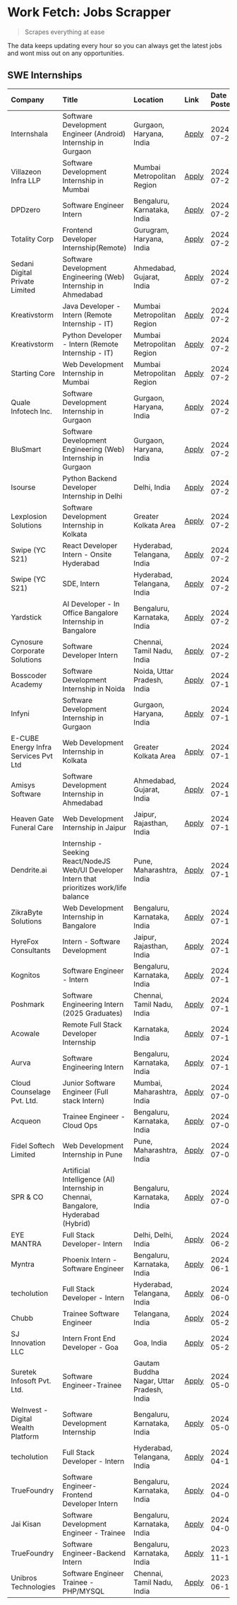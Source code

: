 # Work Fetch: Jobs Scrapper
> Scrapes everything at ease

The data keeps updating every hour so you can always get the latest jobs and wont miss out on any opportunities.

## SWE Internships
<!--START_SECTION:workfetch-->
| Company                              | Title                                                                                        | Location                                  | Link                                                                                                                                                                                                                                                                                                          | Date Posted   |
|:-------------------------------------|:---------------------------------------------------------------------------------------------|:------------------------------------------|:--------------------------------------------------------------------------------------------------------------------------------------------------------------------------------------------------------------------------------------------------------------------------------------------------------------|:--------------|
| Internshala                          | Software Development Engineer (Android) Internship in Gurgaon                                | Gurgaon, Haryana, India                   | [Apply](https://in.linkedin.com/jobs/view/software-development-engineer-android-internship-in-gurgaon-at-internshala-3987153031?position=26&pageNum=0&refId=I%2BG5rNrxmbBIIl2pVli9aw%3D%3D&trackingId=webxRh3z%2F8QHYCYXaCCJCw%3D%3D&trk=public_jobs_jserp-result_search-card)                                | 2024-07-29    |
| Villazeon Infra LLP                  | Software Development Internship in Mumbai                                                    | Mumbai Metropolitan Region                | [Apply](https://in.linkedin.com/jobs/view/software-development-internship-in-mumbai-at-villazeon-infra-llp-3985431977?position=51&pageNum=0&refId=I%2BG5rNrxmbBIIl2pVli9aw%3D%3D&trackingId=vq2gHRn59E7uKTm%2BziMWZQ%3D%3D&trk=public_jobs_jserp-result_search-card)                                          | 2024-07-27    |
| DPDzero                              | Software Engineer Intern                                                                     | Bengaluru, Karnataka, India               | [Apply](https://in.linkedin.com/jobs/view/software-engineer-intern-at-dpdzero-3984918371?position=37&pageNum=0&refId=I%2BG5rNrxmbBIIl2pVli9aw%3D%3D&trackingId=hC1kvYyV6mNNNnimOyeltA%3D%3D&trk=public_jobs_jserp-result_search-card)                                                                         | 2024-07-26    |
| Totality Corp                        | Frontend Developer Internship(Remote)                                                        | Gurugram, Haryana, India                  | [Apply](https://in.linkedin.com/jobs/view/frontend-developer-internship-remote-at-totality-corp-3982253688?position=4&pageNum=0&refId=I%2BG5rNrxmbBIIl2pVli9aw%3D%3D&trackingId=zZVn84%2BkAfH30diHpu8hQQ%3D%3D&trk=public_jobs_jserp-result_search-card)                                                      | 2024-07-25    |
| Sedani Digital Private Limited       | Software Development Engineering (Web) Internship in Ahmedabad                               | Ahmedabad, Gujarat, India                 | [Apply](https://in.linkedin.com/jobs/view/software-development-engineering-web-internship-in-ahmedabad-at-sedani-digital-private-limited-3985017980?position=13&pageNum=0&refId=I%2BG5rNrxmbBIIl2pVli9aw%3D%3D&trackingId=7W8AbSB7Wq52xFwrstFlnQ%3D%3D&trk=public_jobs_jserp-result_search-card)              | 2024-07-25    |
| Kreativstorm                         | Java Developer - Intern (Remote Internship - IT)                                             | Mumbai Metropolitan Region                | [Apply](https://in.linkedin.com/jobs/view/java-developer-intern-remote-internship-it-at-kreativstorm-3984337445?position=24&pageNum=0&refId=I%2BG5rNrxmbBIIl2pVli9aw%3D%3D&trackingId=9SypP224Xe%2FGFcIfkxDwmA%3D%3D&trk=public_jobs_jserp-result_search-card)                                                | 2024-07-25    |
| Kreativstorm                         | Python Developer - Intern (Remote Internship - IT)                                           | Mumbai Metropolitan Region                | [Apply](https://in.linkedin.com/jobs/view/python-developer-intern-remote-internship-it-at-kreativstorm-3985007700?position=38&pageNum=0&refId=I%2BG5rNrxmbBIIl2pVli9aw%3D%3D&trackingId=BzE%2Fb%2BEcbgtp%2Fl2WKnrlyw%3D%3D&trk=public_jobs_jserp-result_search-card)                                          | 2024-07-25    |
| Starting Core                        | Web Development Internship in Mumbai                                                         | Mumbai Metropolitan Region                | [Apply](https://in.linkedin.com/jobs/view/web-development-internship-in-mumbai-at-starting-core-3981367557?position=11&pageNum=0&refId=I%2BG5rNrxmbBIIl2pVli9aw%3D%3D&trackingId=xhcedHdLPOg2kGKXXD7T5w%3D%3D&trk=public_jobs_jserp-result_search-card)                                                       | 2024-07-23    |
| Quale Infotech Inc.                  | Software Development Internship in Gurgaon                                                   | Gurgaon, Haryana, India                   | [Apply](https://in.linkedin.com/jobs/view/software-development-internship-in-gurgaon-at-quale-infotech-inc-3981372174?position=16&pageNum=0&refId=I%2BG5rNrxmbBIIl2pVli9aw%3D%3D&trackingId=2K%2BycXwwKM2oyodpLfri6Q%3D%3D&trk=public_jobs_jserp-result_search-card)                                          | 2024-07-23    |
| BluSmart                             | Software Development Engineering (Web) Internship in Gurgaon                                 | Gurgaon, Haryana, India                   | [Apply](https://in.linkedin.com/jobs/view/software-development-engineering-web-internship-in-gurgaon-at-blusmart-3981371374?position=25&pageNum=0&refId=I%2BG5rNrxmbBIIl2pVli9aw%3D%3D&trackingId=Pm%2FB%2FPFcx2BHXhF6qrA%2Bhw%3D%3D&trk=public_jobs_jserp-result_search-card)                                | 2024-07-23    |
| Isourse                              | Python Backend Developer Internship in Delhi                                                 | Delhi, India                              | [Apply](https://in.linkedin.com/jobs/view/python-backend-developer-internship-in-delhi-at-isourse-3981371334?position=27&pageNum=0&refId=I%2BG5rNrxmbBIIl2pVli9aw%3D%3D&trackingId=S1i47WemfJGwrX%2B2hRGoJQ%3D%3D&trk=public_jobs_jserp-result_search-card)                                                   | 2024-07-23    |
| Lexplosion Solutions                 | Software Development Internship in Kolkata                                                   | Greater Kolkata Area                      | [Apply](https://in.linkedin.com/jobs/view/software-development-internship-in-kolkata-at-lexplosion-solutions-3981366528?position=30&pageNum=0&refId=I%2BG5rNrxmbBIIl2pVli9aw%3D%3D&trackingId=36SYjcOI3t8N2Y1blzYI6g%3D%3D&trk=public_jobs_jserp-result_search-card)                                          | 2024-07-23    |
| Swipe (YC S21)                       | React Developer Intern - Onsite Hyderabad                                                    | Hyderabad, Telangana, India               | [Apply](https://in.linkedin.com/jobs/view/react-developer-intern-onsite-hyderabad-at-swipe-yc-s21-3981326010?position=35&pageNum=0&refId=I%2BG5rNrxmbBIIl2pVli9aw%3D%3D&trackingId=isywz37Wk3POWohqLGcaoA%3D%3D&trk=public_jobs_jserp-result_search-card)                                                     | 2024-07-23    |
| Swipe (YC S21)                       | SDE, Intern                                                                                  | Hyderabad, Telangana, India               | [Apply](https://in.linkedin.com/jobs/view/sde-intern-at-swipe-yc-s21-3980368092?position=42&pageNum=0&refId=I%2BG5rNrxmbBIIl2pVli9aw%3D%3D&trackingId=ZqncG02ZhwHiwI8vL%2FVVFg%3D%3D&trk=public_jobs_jserp-result_search-card)                                                                                | 2024-07-22    |
| Yardstick                            | AI Developer - In Office Bangalore Internship in Bangalore                                   | Bengaluru, Karnataka, India               | [Apply](https://in.linkedin.com/jobs/view/ai-developer-in-office-bangalore-internship-in-bangalore-at-yardstick-3981740317?position=45&pageNum=0&refId=I%2BG5rNrxmbBIIl2pVli9aw%3D%3D&trackingId=IozdXruCC5TaU8QJvnTYhA%3D%3D&trk=public_jobs_jserp-result_search-card)                                       | 2024-07-21    |
| Cynosure Corporate Solutions         | Software Developer Intern                                                                    | Chennai, Tamil Nadu, India                | [Apply](https://in.linkedin.com/jobs/view/software-developer-intern-at-cynosure-corporate-solutions-3979445794?position=22&pageNum=0&refId=I%2BG5rNrxmbBIIl2pVli9aw%3D%3D&trackingId=qrdqtmkeSTaHk9Z49Z4Ttg%3D%3D&trk=public_jobs_jserp-result_search-card)                                                   | 2024-07-20    |
| Bosscoder Academy                    | Software Development Internship in Noida                                                     | Noida, Uttar Pradesh, India               | [Apply](https://in.linkedin.com/jobs/view/software-development-internship-in-noida-at-bosscoder-academy-3979668791?position=5&pageNum=0&refId=I%2BG5rNrxmbBIIl2pVli9aw%3D%3D&trackingId=j%2BI4ioptGQNLT4DKgCIsrw%3D%3D&trk=public_jobs_jserp-result_search-card)                                              | 2024-07-18    |
| Infyni                               | Software Development Internship in Gurgaon                                                   | Gurgaon, Haryana, India                   | [Apply](https://in.linkedin.com/jobs/view/software-development-internship-in-gurgaon-at-infyni-3979668846?position=9&pageNum=0&refId=I%2BG5rNrxmbBIIl2pVli9aw%3D%3D&trackingId=nhrNkMmQH%2FkNvMbCXn%2FQNA%3D%3D&trk=public_jobs_jserp-result_search-card)                                                     | 2024-07-18    |
| E-CUBE Energy Infra Services Pvt Ltd | Web Development Internship in Kolkata                                                        | Greater Kolkata Area                      | [Apply](https://in.linkedin.com/jobs/view/web-development-internship-in-kolkata-at-e-cube-energy-infra-services-pvt-ltd-3979668815?position=14&pageNum=0&refId=I%2BG5rNrxmbBIIl2pVli9aw%3D%3D&trackingId=2%2FbwrS%2Fzo8bKJQfdZxRpkQ%3D%3D&trk=public_jobs_jserp-result_search-card)                           | 2024-07-18    |
| Amisys Software                      | Software Development Internship in Ahmedabad                                                 | Ahmedabad, Gujarat, India                 | [Apply](https://in.linkedin.com/jobs/view/software-development-internship-in-ahmedabad-at-amisys-software-3979670728?position=19&pageNum=0&refId=I%2BG5rNrxmbBIIl2pVli9aw%3D%3D&trackingId=y9Oa3GBTctHoQKTJVthqhQ%3D%3D&trk=public_jobs_jserp-result_search-card)                                             | 2024-07-18    |
| Heaven Gate Funeral Care             | Web Development Internship in Jaipur                                                         | Jaipur, Rajasthan, India                  | [Apply](https://in.linkedin.com/jobs/view/web-development-internship-in-jaipur-at-heaven-gate-funeral-care-3979674387?position=39&pageNum=0&refId=I%2BG5rNrxmbBIIl2pVli9aw%3D%3D&trackingId=eI95EDdDbfQfr5vLx%2F3DCA%3D%3D&trk=public_jobs_jserp-result_search-card)                                          | 2024-07-18    |
| Dendrite.ai                          | Internship - Seeking React/NodeJS Web/UI Developer Intern that prioritizes work/life balance | Pune, Maharashtra, India                  | [Apply](https://in.linkedin.com/jobs/view/internship-seeking-react-nodejs-web-ui-developer-intern-that-prioritizes-work-life-balance-at-dendrite-ai-3979104292?position=53&pageNum=0&refId=I%2BG5rNrxmbBIIl2pVli9aw%3D%3D&trackingId=AN4k%2BBuaxkvtk7l3iBgn1g%3D%3D&trk=public_jobs_jserp-result_search-card) | 2024-07-18    |
| ZikraByte Solutions                  | Web Development Internship in Bangalore                                                      | Bengaluru, Karnataka, India               | [Apply](https://in.linkedin.com/jobs/view/web-development-internship-in-bangalore-at-zikrabyte-solutions-3978596765?position=40&pageNum=0&refId=I%2BG5rNrxmbBIIl2pVli9aw%3D%3D&trackingId=EdTwzdq5%2B2xv2VQiuESKPA%3D%3D&trk=public_jobs_jserp-result_search-card)                                            | 2024-07-17    |
| HyreFox Consultants                  | Intern - Software Development                                                                | Jaipur, Rajasthan, India                  | [Apply](https://in.linkedin.com/jobs/view/intern-software-development-at-hyrefox-consultants-3975991352?position=43&pageNum=0&refId=I%2BG5rNrxmbBIIl2pVli9aw%3D%3D&trackingId=pr3T%2BboMyihMqHdEWBpF0w%3D%3D&trk=public_jobs_jserp-result_search-card)                                                        | 2024-07-14    |
| Kognitos                             | Software Engineer - Intern                                                                   | Bengaluru, Karnataka, India               | [Apply](https://in.linkedin.com/jobs/view/software-engineer-intern-at-kognitos-3973566759?position=6&pageNum=0&refId=I%2BG5rNrxmbBIIl2pVli9aw%3D%3D&trackingId=XbQ%2FkyJm%2FVPo3tdCOGd8cw%3D%3D&trk=public_jobs_jserp-result_search-card)                                                                     | 2024-07-11    |
| Poshmark                             | Software Engineering Intern (2025 Graduates)                                                 | Chennai, Tamil Nadu, India                | [Apply](https://in.linkedin.com/jobs/view/software-engineering-intern-2025-graduates-at-poshmark-3973115109?position=18&pageNum=0&refId=I%2BG5rNrxmbBIIl2pVli9aw%3D%3D&trackingId=Jxt0BlV5kFgREhCsIYMQCw%3D%3D&trk=public_jobs_jserp-result_search-card)                                                      | 2024-07-11    |
| Acowale                              | Remote Full Stack Developer Internship                                                       | Karnataka, India                          | [Apply](https://in.linkedin.com/jobs/view/remote-full-stack-developer-internship-at-acowale-3971889398?position=12&pageNum=0&refId=I%2BG5rNrxmbBIIl2pVli9aw%3D%3D&trackingId=Zi%2F0ThBuXlemel2rjW7mfA%3D%3D&trk=public_jobs_jserp-result_search-card)                                                         | 2024-07-10    |
| Aurva                                | Software Engineering Intern                                                                  | Bengaluru, Karnataka, India               | [Apply](https://in.linkedin.com/jobs/view/software-engineering-intern-at-aurva-3972234446?position=48&pageNum=0&refId=I%2BG5rNrxmbBIIl2pVli9aw%3D%3D&trackingId=cFkbPYgfjXKSoz%2BTS0ZaMw%3D%3D&trk=public_jobs_jserp-result_search-card)                                                                      | 2024-07-10    |
| Cloud Counselage Pvt. Ltd.           | Junior Software Engineer (Full stack Intern)                                                 | Mumbai, Maharashtra, India                | [Apply](https://in.linkedin.com/jobs/view/junior-software-engineer-full-stack-intern-at-cloud-counselage-pvt-ltd-3967725851?position=15&pageNum=0&refId=I%2BG5rNrxmbBIIl2pVli9aw%3D%3D&trackingId=qL5cQEPDgrlqMaLC%2FolOQg%3D%3D&trk=public_jobs_jserp-result_search-card)                                    | 2024-07-09    |
| Acqueon                              | Trainee Engineer - Cloud Ops                                                                 | Bengaluru, Karnataka, India               | [Apply](https://in.linkedin.com/jobs/view/trainee-engineer-cloud-ops-at-acqueon-3971538216?position=56&pageNum=0&refId=I%2BG5rNrxmbBIIl2pVli9aw%3D%3D&trackingId=1kLsETxiJMAHhLyQkxAg2g%3D%3D&trk=public_jobs_jserp-result_search-card)                                                                       | 2024-07-09    |
| Fidel Softech Limited                | Web Development Internship in Pune                                                           | Pune, Maharashtra, India                  | [Apply](https://in.linkedin.com/jobs/view/web-development-internship-in-pune-at-fidel-softech-limited-3965691167?position=20&pageNum=0&refId=I%2BG5rNrxmbBIIl2pVli9aw%3D%3D&trackingId=j1IKy3FnQFiWc6D041rk4w%3D%3D&trk=public_jobs_jserp-result_search-card)                                                 | 2024-07-02    |
| SPR & CO                             | Artificial Intelligence (AI) Internship in Chennai, Bangalore, Hyderabad (Hybrid)            | Bengaluru, Karnataka, India               | [Apply](https://in.linkedin.com/jobs/view/artificial-intelligence-ai-internship-in-chennai-bangalore-hyderabad-hybrid-at-spr-co-3965687745?position=21&pageNum=0&refId=I%2BG5rNrxmbBIIl2pVli9aw%3D%3D&trackingId=qAaeG%2F%2Fu9R0ySWzsmCrXYA%3D%3D&trk=public_jobs_jserp-result_search-card)                   | 2024-07-02    |
| EYE MANTRA                           | Full Stack Developer- Intern                                                                 | Delhi, Delhi, India                       | [Apply](https://in.linkedin.com/jobs/view/full-stack-developer-intern-at-eye-mantra-3960988037?position=47&pageNum=0&refId=I%2BG5rNrxmbBIIl2pVli9aw%3D%3D&trackingId=Sbhzi2whHVLeuy3isN09Vw%3D%3D&trk=public_jobs_jserp-result_search-card)                                                                   | 2024-06-28    |
| Myntra                               | Phoenix Intern - Software Engineer                                                           | Bengaluru, Karnataka, India               | [Apply](https://in.linkedin.com/jobs/view/phoenix-intern-software-engineer-at-myntra-3947244832?position=34&pageNum=0&refId=I%2BG5rNrxmbBIIl2pVli9aw%3D%3D&trackingId=KpMB7tKKOPZak27hemPH7w%3D%3D&trk=public_jobs_jserp-result_search-card)                                                                  | 2024-06-12    |
| techolution                          | Full Stack Developer - Intern                                                                | Hyderabad, Telangana, India               | [Apply](https://in.linkedin.com/jobs/view/full-stack-developer-intern-at-techolution-3947911862?position=49&pageNum=0&refId=I%2BG5rNrxmbBIIl2pVli9aw%3D%3D&trackingId=wprMwkcJinftzd%2BAJdXaQg%3D%3D&trk=public_jobs_jserp-result_search-card)                                                                | 2024-06-06    |
| Chubb                                | Trainee Software Engineer                                                                    | Telangana, India                          | [Apply](https://in.linkedin.com/jobs/view/trainee-software-engineer-at-chubb-3955950075?position=29&pageNum=0&refId=I%2BG5rNrxmbBIIl2pVli9aw%3D%3D&trackingId=0xv5jL280cput903D4eAcg%3D%3D&trk=public_jobs_jserp-result_search-card)                                                                          | 2024-05-27    |
| SJ Innovation LLC                    | Intern Front End Developer - Goa                                                             | Goa, India                                | [Apply](https://in.linkedin.com/jobs/view/intern-front-end-developer-goa-at-sj-innovation-llc-3931678611?position=7&pageNum=0&refId=I%2BG5rNrxmbBIIl2pVli9aw%3D%3D&trackingId=ZDxKD9YLsKOOdzE2ETr1QA%3D%3D&trk=public_jobs_jserp-result_search-card)                                                          | 2024-05-24    |
| Suretek Infosoft Pvt. Ltd.           | Software Engineer-Trainee                                                                    | Gautam Buddha Nagar, Uttar Pradesh, India | [Apply](https://in.linkedin.com/jobs/view/software-engineer-trainee-at-suretek-infosoft-pvt-ltd-3916999948?position=32&pageNum=0&refId=I%2BG5rNrxmbBIIl2pVli9aw%3D%3D&trackingId=uUFVRWDA0LKmEvm0t7H36g%3D%3D&trk=public_jobs_jserp-result_search-card)                                                       | 2024-05-04    |
| WeInvest - Digital Wealth Platform   | Software Development Internship                                                              | Bengaluru, Karnataka, India               | [Apply](https://in.linkedin.com/jobs/view/software-development-internship-at-weinvest-digital-wealth-platform-3912867225?position=2&pageNum=0&refId=I%2BG5rNrxmbBIIl2pVli9aw%3D%3D&trackingId=CT0enPjD%2BP5ckVy%2F3thnrw%3D%3D&trk=public_jobs_jserp-result_search-card)                                      | 2024-05-01    |
| techolution                          | Full Stack Developer - Intern                                                                | Hyderabad, Telangana, India               | [Apply](https://in.linkedin.com/jobs/view/full-stack-developer-intern-at-techolution-3904814977?position=55&pageNum=0&refId=I%2BG5rNrxmbBIIl2pVli9aw%3D%3D&trackingId=QggqqTPE1XkVf4Jl2ebCGA%3D%3D&trk=public_jobs_jserp-result_search-card)                                                                  | 2024-04-18    |
| TrueFoundry                          | Software Engineer- Frontend Developer Intern                                                 | Bengaluru, Karnataka, India               | [Apply](https://in.linkedin.com/jobs/view/software-engineer-frontend-developer-intern-at-truefoundry-3887320206?position=23&pageNum=0&refId=I%2BG5rNrxmbBIIl2pVli9aw%3D%3D&trackingId=h5pK8ZTAs%2BlfbuKfhKeohQ%3D%3D&trk=public_jobs_jserp-result_search-card)                                                | 2024-04-05    |
| Jai Kisan                            | Software Development Engineer - Trainee                                                      | Bengaluru, Karnataka, India               | [Apply](https://in.linkedin.com/jobs/view/software-development-engineer-trainee-at-jai-kisan-3913911193?position=28&pageNum=0&refId=I%2BG5rNrxmbBIIl2pVli9aw%3D%3D&trackingId=LBebZCbPDmO%2B1yBXRLrcFg%3D%3D&trk=public_jobs_jserp-result_search-card)                                                        | 2024-04-04    |
| TrueFoundry                          | Software Engineer-Backend Intern                                                             | Bengaluru, Karnataka, India               | [Apply](https://in.linkedin.com/jobs/view/software-engineer-backend-intern-at-truefoundry-3779508170?position=41&pageNum=0&refId=I%2BG5rNrxmbBIIl2pVli9aw%3D%3D&trackingId=cSOU6YQ%2FSkFu7XsPGfGM2Q%3D%3D&trk=public_jobs_jserp-result_search-card)                                                           | 2023-11-10    |
| Unibros Technologies                 | Software Engineer Trainee - PHP/MYSQL                                                        | Chennai, Tamil Nadu, India                | [Apply](https://in.linkedin.com/jobs/view/software-engineer-trainee-php-mysql-at-unibros-technologies-3656599241?position=50&pageNum=0&refId=I%2BG5rNrxmbBIIl2pVli9aw%3D%3D&trackingId=ogkgp9eiwSMyKxl%2FhveQjA%3D%3D&trk=public_jobs_jserp-result_search-card)                                               | 2023-06-12    |
<!--END_SECTION:workfetch-->
